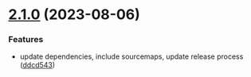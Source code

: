# [2.1.0](https://github.com/samialdury/gracy/compare/v2.0.2...v2.1.0) (2023-08-06)


### Features

* update dependencies, include sourcemaps, update release process ([ddcd543](https://github.com/samialdury/gracy/commit/ddcd543d5b66c90e1957070a0686728b3331fd76))
